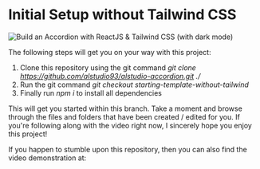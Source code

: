 # Initial Setup without Tailwind CSS

![Build an Accordion with ReactJS & Tailwind CSS (with dark mode)](https://miro.medium.com/max/1050/1*-OZYPGoo_1WN11ALUVCBlg.png)

The following steps will get you on your way with this project:

1. Clone this repository using the git command *git clone https://github.com/alstudio93/alstudio-accordion.git ./*
2. Run the git command *git checkout starting-template-without-tailwind*
3. Finally run *npm i* to install all dependencies

This will get you started within this branch. Take a moment and browse through the files and folders that have been created / edited for you. If you're following along with the video right now, I sincerely hope you enjoy this project!

If you happen to stumble upon this repository, then you can also find the video demonstration at:
